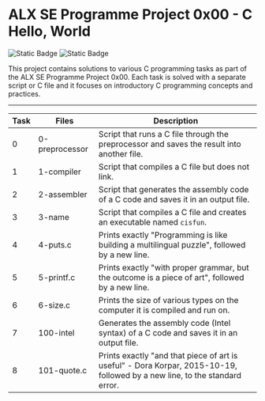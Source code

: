 <h1>ALX SE Programme Project 0x00 - C Hello, World</h1>

![Static Badge](https://img.shields.io/badge/C-00599C?&logo=c&logoColor=white) ![Static Badge](https://img.shields.io/badge/AbdullahHR10-%230359AE?logo=Github&logoColor=%23000000)

This project contains solutions to various C programming tasks as part of the ALX SE Programme Project 0x00. Each task is solved with a separate script or C file and it
focuses on introductory C programming concepts and practices.

---

| Task | Files | Description |
| ----- | ----- | ------ |
| 0 | 0-preprocessor | Script that runs a C file through the preprocessor and saves the result into another file. |
| 1 | 1-compiler | Script that compiles a C file but does not link. |
| 2 | 2-assembler | Script that generates the assembly code of a C code and saves it in an output file. |
| 3 | 3-name | Script that compiles a C file and creates an executable named `cisfun`. |
| 4 | 4-puts.c | Prints exactly "Programming is like building a multilingual puzzle", followed by a new line. |
| 5 | 5-printf.c | Prints exactly "with proper grammar, but the outcome is a piece of art", followed by a new line. |
| 6 | 6-size.c | Prints the size of various types on the computer it is compiled and run on. |
| 7 | 100-intel | Generates the assembly code (Intel syntax) of a C code and saves it in an output file. |
| 8 | 101-quote.c | Prints exactly "and that piece of art is useful" - Dora Korpar, 2015-10-19, followed by a new line, to the standard error. |
